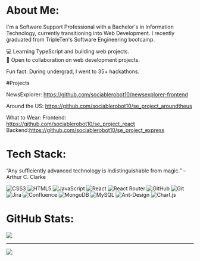

# About Me:

I'm a Software Support Professional with a Bachelor's in Information Technology, currently transitioning into Web Development.  I recently graduated from TripleTen's Software Engineering bootcamp.

💻 Learning TypeScript and building web projects.  
🤝 Open to collaboration on web development projects.

Fun fact: During undergrad, I went to 35+ hackathons.

#Projects

NewsExplorer:
https://github.com/sociablerobot10/newsexplorer-frontend

Around the US: 
https://github.com/sociablerobot10/se_project_aroundtheus

What to Wear:
Frontend: https://github.com/sociablerobot10/se_project_react
Backend:https://github.com/sociablerobot10/se_project_express


# Tech Stack:

“Any sufficiently advanced technology is indistinguishable from magic.” – Arthur C. Clarke

![CSS3](https://img.shields.io/badge/css3-%231572B6.svg?style=plastic&logo=css3&logoColor=white) ![HTML5](https://img.shields.io/badge/html5-%23E34F26.svg?style=plastic&logo=html5&logoColor=white) ![JavaScript](https://img.shields.io/badge/javascript-%23323330.svg?style=plastic&logo=javascript&logoColor=%23F7DF1E) ![React](https://img.shields.io/badge/react-%2320232a.svg?style=plastic&logo=react&logoColor=%2361DAFB) ![React Router](https://img.shields.io/badge/React_Router-CA4245?style=plastic&logo=react-router&logoColor=white) ![GitHub](https://img.shields.io/badge/github-%23121011.svg?style=plastic&logo=github&logoColor=white) ![Git](https://img.shields.io/badge/git-%23F05033.svg?style=plastic&logo=git&logoColor=white) ![Jira](https://img.shields.io/badge/jira-%230A0FFF.svg?style=plastic&logo=jira&logoColor=white) ![Confluence](https://img.shields.io/badge/confluence-%23172BF4.svg?style=plastic&logo=confluence&logoColor=white) ![MongoDB](https://img.shields.io/badge/MongoDB-%234ea94b.svg?style=plastic&logo=mongodb&logoColor=white) ![MySQL](https://img.shields.io/badge/mysql-4479A1.svg?style=plastic&logo=mysql&logoColor=white) ![Ant-Design](https://img.shields.io/badge/-AntDesign-%230170FE?style=plastic&logo=ant-design&logoColor=white) ![Chart.js](https://img.shields.io/badge/chart.js-F5788D.svg?style=plastic&logo=chart.js&logoColor=white)
# GitHub Stats:
![](https://github-readme-stats.vercel.app/api/top-langs/?username=sociablerobot10&theme=dark&hide_border=false&include_all_commits=true&count_private=true&layout=compact)

---
[![](https://visitcount.itsvg.in/api?id=sociablerobot10&icon=0&color=0)](https://visitcount.itsvg.in)

<!-- Proudly created with GPRM ( https://gprm.itsvg.in ) -->
